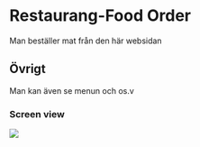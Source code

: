 <h1> Restaurang-Food Order </h1>

Man beställer mat från den här websidan

<h2> Övrigt </h2>
 
 Man kan även se menun och os.v

<h3> Screen view </h3>

![](restaurang.gif)
